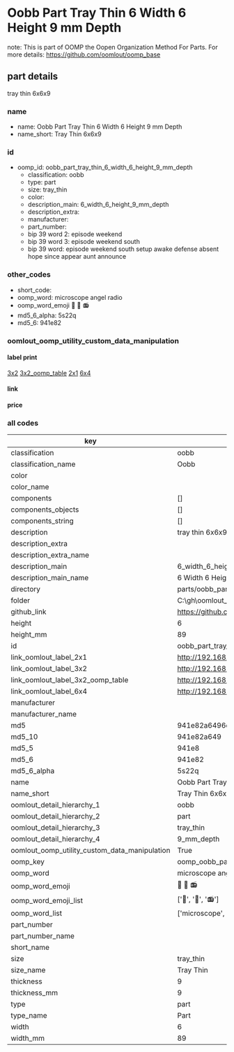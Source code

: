 # Oobb Part Tray Thin 6 Width 6 Height 9 mm Depth  

note: This is part of OOMP the Oopen Organization Method For Parts. For more details: https://github.com/oomlout/oomp_base

##  part details
  



tray thin 6x6x9



### name
* name: Oobb Part Tray Thin 6 Width 6 Height 9 mm Depth
* name_short: Tray Thin 6x6x9 
### id
* oomp_id: oobb_part_tray_thin_6_width_6_height_9_mm_depth
  * classification: oobb
  * type: part
  * size: tray_thin
  * color: 
  * description_main: 6_width_6_height_9_mm_depth
  * description_extra: 
  * manufacturer: 
  * part_number: 
  * bip 39 word 2: episode weekend
  * bip 39 word 3: episode weekend south
  * bip 39 word: episode weekend south setup awake defense absent hope since appear aunt announce

### other_codes
* short_code: 
* oomp_word: microscope angel radio
* oomp_word_emoji :microscope: :angel: :radio:
* md5_6_alpha: 5s22q
* md5_6: 941e82






### oomlout_oomp_utility_custom_data_manipulation
#### label print
[3x2](http://192.168.1.245:1112/?label=oomp%205s22q)
[3x2_oomp_table](http://192.168.1.108:1112/?label=oomp%205s22q)
[2x1](http://192.168.1.242:1112/?label=oomp%205s22q)
[6x4](http://192.168.1.55:1112/?label=oomp%205s22q)    

#### link

                              

#### price







### all codes 
| key | value |  
| --- | --- |  
| classification | oobb |  
| classification_name | Oobb |  
| color |  |  
| color_name |  |  
| components | [] |  
| components_objects | [] |  
| components_string | [] |  
| description | tray thin 6x6x9 |  
| description_extra |  |  
| description_extra_name |  |  
| description_main | 6_width_6_height_9_mm_depth |  
| description_main_name | 6 Width 6 Height 9 mm Depth |  
| directory | parts/oobb_part_tray_thin_6_width_6_height_9_mm_depth |  
| folder | C:\gh\oomlout_oobb_version_4_generated_parts\parts\oobb_part_tray_thin_6_width_6_height_9_mm_depth |  
| github_link | https://github.com/oomlout/oomlout_oomp_part_src/tree/main/parts/oobb_part_tray_thin_6_width_6_height_9_mm_depth |  
| height | 6 |  
| height_mm | 89 |  
| id | oobb_part_tray_thin_6_width_6_height_9_mm_depth |  
| link_oomlout_label_2x1 | http://192.168.1.242:1112/?label=oomp%205s22q |  
| link_oomlout_label_3x2 | http://192.168.1.245:1112/?label=oomp%205s22q |  
| link_oomlout_label_3x2_oomp_table | http://192.168.1.108:1112/?label=oomp%205s22q |  
| link_oomlout_label_6x4 | http://192.168.1.55:1112/?label=oomp%205s22q |  
| manufacturer |  |  
| manufacturer_name |  |  
| md5 | 941e82a6496d6014e5881c49a07e425f |  
| md5_10 | 941e82a649 |  
| md5_5 | 941e8 |  
| md5_6 | 941e82 |  
| md5_6_alpha | 5s22q |  
| name | Oobb Part Tray Thin 6 Width 6 Height 9 mm Depth |  
| name_short | Tray Thin 6x6x9  |  
| oomlout_detail_hierarchy_1 | oobb |  
| oomlout_detail_hierarchy_2 | part |  
| oomlout_detail_hierarchy_3 | tray_thin |  
| oomlout_detail_hierarchy_4 | 9_mm_depth |  
| oomlout_oomp_utility_custom_data_manipulation | True |  
| oomp_key | oomp_oobb_part_tray_thin_6_width_6_height_9_mm_depth |  
| oomp_word | microscope angel radio |  
| oomp_word_emoji | :microscope: :angel: :radio: |  
| oomp_word_emoji_list | [':microscope:', ':angel:', ':radio:'] |  
| oomp_word_list | ['microscope', 'angel', 'radio'] |  
| part_number |  |  
| part_number_name |  |  
| short_name |  |  
| size | tray_thin |  
| size_name | Tray Thin |  
| thickness | 9 |  
| thickness_mm | 9 |  
| type | part |  
| type_name | Part |  
| width | 6 |  
| width_mm | 89 |  
